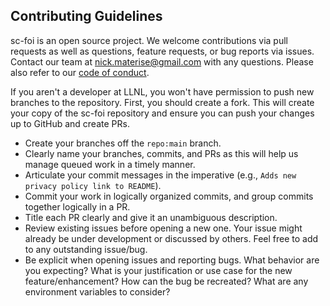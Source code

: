 ## Contributing Guidelines

sc-foi is an open source project. We welcome contributions via pull requests as well as questions, feature requests, or bug reports via issues. Contact our team at [nick.materise@gmail.com](mailto:nick.materise@gmail.com) with any questions. Please also refer to our [code of conduct](https://github.com/LLNL/sc-foi/tree/main/community-health/CODE_OF_CONDUCT.md).

If you aren't a developer at LLNL, you won't have permission to push new branches to the repository. First, you should create a fork. This will create your copy of the sc-foi repository and ensure you can push your changes up to GitHub and create PRs. 

* Create your branches off the `repo:main` branch.
* Clearly name your branches, commits, and PRs as this will help us manage queued work in a timely manner.
* Articulate your commit messages in the imperative (e.g., `Adds new privacy policy link to README`).
* Commit your work in logically organized commits, and group commits together logically in a PR.
* Title each PR clearly and give it an unambiguous description.
* Review existing issues before opening a new one. Your issue might already be under development or discussed by others. Feel free to add to any outstanding issue/bug.
* Be explicit when opening issues and reporting bugs. What behavior are you expecting? What is your justification or use case for the new feature/enhancement? How can the bug be recreated? What are any environment variables to consider?
